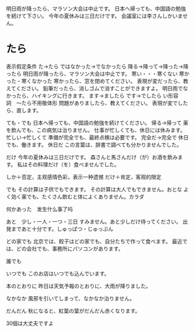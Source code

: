 明日雨が降ったら、マラソン大会は中止です。
日本へ帰っても、中国語の勉強を続けて下さい。
今年の夏休みは三日だけです。
会議室には李さんしかいません。

# たら
表示假定条件
た→たら
ではなかった→でなかったら
降る→降って→降った→降ったら
明日雨が降ったら、マラソン大会は中止です。
寒い・・・寒くない
寒かった・寒くなかった
寒かったら、窓を閉めてください。
表現が変だったら、教えてください。
鉛筆だったら、消しゴムで消すことができますよ。
明日雨でなかったら、ハイキングに行きます。
ます→ましたら
です→でしたら
い形容詞　〜たら不用敬体形
問題がありましたら、教えてください。
表現が変でしたら、直します。

ても・でも
日本へ帰っても、中国語の勉強を続けてください。
帰る→帰って
薬を飲んでも、この病気は治りません。
仕事が忙しくても、休日には休みます。
忙しい→忙しくて
準備が完全でも、最終点検は必要です。
完全だ→完全で
休日でも、働きます。
休日だ
この言葉は、辞書で調べても分かりませんでした。

だけ
今年の夏休みは三日だけです。
森さんと馬さんだけ（が）お酒を飲みます。
私はその料理だけ（を）食べませんでした。

しか＋否定，主观感情色彩，表示一种遗憾
だけ＋肯定，客观的限定

でも
その計算は子供でもできます。
その計算は大人でもできません。おとな
よく効く薬でも、たくさん飲むと体によくありません。カラダ

何かあった　发生什么事了吗

あと　少し・一人・一つ・三日
すみません。あと少しだけ待ってください。
出発まであと十分です。しゅっぱつ・じゅっぷん

どの家でも
北京では、餃子はどの家でも、自分たちで作って食べます。
最近では、どの会社でも、事務所にパソコンがあります。

誰でも

いつでも
このお店はいつでも込んでいます。

本のとおりに
昨日は天気予報のとおりに、大雨が降りました。

なかなか
風邪を引いてしまって、なかなか治りません。

だんだん
秋になると、紅葉の葉がだんだん赤くなります。

30個は大丈夫ですよ
